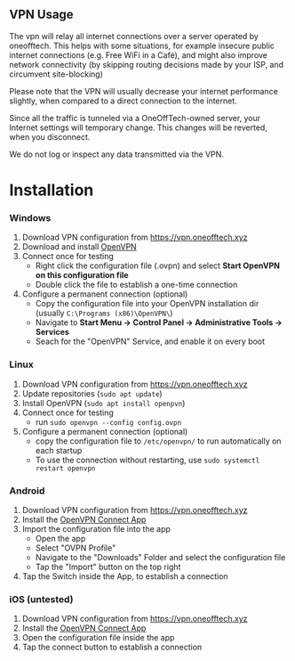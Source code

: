 ## VPN Usage
The vpn will relay all internet connections over a server operated by oneofftech.
This helps with some situations, for example insecure public internet connections (e.g. Free WiFi in a Café), and might also improve network connectivity (by skipping routing decisions made by your ISP, and circumvent site-blocking)

Please note that the VPN will usually decrease your internet performance slightly, when compared to a direct connection to the internet.

Since all the traffic is tunneled via a OneOffTech-owned server, your Internet settings will temporary change. This changes will be reverted, when you disconnect.

We do not log or inspect any data transmitted via the VPN.

# Installation
### Windows
1. Download VPN configuration from https://vpn.oneofftech.xyz
0. Download and install [OpenVPN](https://swupdate.openvpn.org/community/releases/openvpn-install-2.4.5-I601.exe)
0. Connect once for testing
    * Right click the configuration file (.ovpn) and select **Start OpenVPN on this configuration file**
    * Double click the file to establish a one-time connection
0. Configure a permanent connection (optional)
    * Copy the configuration file into your OpenVPN installation dir (usually `C:\Programs (x86)\OpenVPN\`)
    * Navigate to **Start Menu -> Control Panel -> Administrative Tools -> Services**
    * Seach for the "OpenVPN" Service, and enable it on every boot

### Linux
1. Download VPN configuration from https://vpn.oneofftech.xyz
0. Update repositories (`sudo apt update`)
0. Install OpenVPN (`sudo apt install openpvn`)
0. Connect once for testing
    * run `sudo openvpn --config config.ovpn`
0. Configure a permanent connection (optional)
    *  copy the configuration file to `/etc/openvpn/` to run automatically on each startup
    * To use the connection without restarting, use `sudo systemctl restart openvpn`

### Android
1. Download VPN configuration from https://vpn.oneofftech.xyz
0. Install the [OpenVPN Connect App](https://play.google.com/store/apps/details?id=net.openvpn.openvpn)
0. Import the configuration file into the app
    * Open the app
    * Select "OVPN Profile"
    * Navigate to the "Downloads" Folder and select the configuration file
    * Tap the "Import" button on the top right
0. Tap the Switch inside the App, to establish a connection

### iOS (untested)
1. Download VPN configuration from https://vpn.oneofftech.xyz
0. Install the [OpenVPN Connect App](https://itunes.apple.com/de/app/openvpn-connect/id590379981?mt=8)
0. Open the configuration file inside the app
0. Tap the connect button to establish a connection